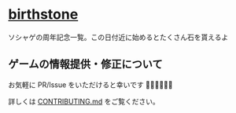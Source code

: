 # [birthstone](https://birthstone.ojisan.dev)

ソシャゲの周年記念一覧。この日付近に始めるとたくさん石を貰えるよ

## ゲームの情報提供・修正について

お気軽に PR/Issue をいただけると幸いです 🙇‍♀️🙇‍♀️🙇‍♀️

詳しくは [CONTRIBUTING.md](./.github/CONTRIBUTING.md) をご覧ください。
